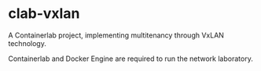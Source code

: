 # clab-vxlan
A Containerlab project, implementing multitenancy through VxLAN technology.

Containerlab and Docker Engine are required to run the network laboratory.
